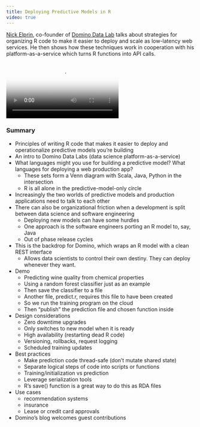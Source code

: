 ```yaml
---
title: Deploying Predictive Models in R
video: true
---
```


[Nick Elprin](https://www.linkedin.com/pub/nick-elprin/38/a0/b3),
co-founder of [Domino Data Lab](http://www.dominodatalab.com/) talks
about strategies for organizing R code to make it easier to deploy
and scale as low-latency web services. He then shows how these
techniques work in cooperation with his platform-as-a-service which
turns R functions into API calls.

<video poster="https://i.vimeocdn.com/video/514501213.jpg?mw=700"
       class="video-js vjs-default-skin" controls preload="auto">
  <source src="http://player.vimeo.com/external/124671402.hd.mp4?s=e2a64ba66124dc454e3d6126d2001124" type="video/mp4">
</video>

### Summary

* Principles of writing R code that makes it easier to deploy and operationalize predictive models you’re building
* An intro to Domino Data Labs (data science platform-as-a-service)
* What languages might you use for building a predictive model? What languages for deploying a web production app?
    * These sets form a Venn diagram with Scala, Java, Python in the intersection
    * R is all alone in the predictive-model-only circle
* Increasingly the two worlds of predictive models and production applications need to talk to each other
* There can also be organizational friction when a development is split between data science and software engineering
    * Deploying new models can have some hurdles
    * One approach is the software engineers porting an R model to, say, Java
    * Out of phase release cycles
* This is the backdrop for Domino, which wraps an R model with a clean REST interface
    * Allows data scientists to control their own destiny. They can deploy whenever they want.
* Demo
    * Predicting wine quality from chemical properties
    * Using a random forest classifier just as an example
    * Then save the classifier to a file
    * Another file, predict.r, requires this file to have been created
    * So we run the training program on the cloud
    * Then “publish” the prediction file and chosen function inside
* Design considerations
    * Zero downtime upgrades
    * Only switches to new model when it is ready
    * High availability (restarting dead R code)
    * Versioning, rollbacks, request logging
    * Scheduled training updates
* Best practices
    * Make prediction code thread-safe (don’t mutate shared state)
    * Separate logical steps of code into scripts or functions
    * Training/initialization vs prediction
    * Leverage serialization tools
    * R’s save() function is a great way to do this as RDA files
* Use cases
    * recommendation systems
    * insurance
    * Lease or credit card approvals
* Domino’s blog welcomes guest contributions
